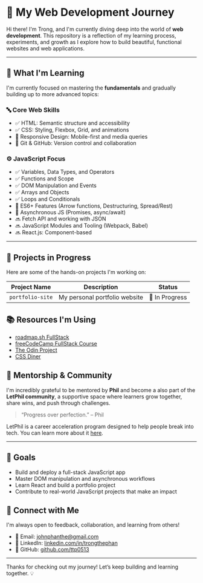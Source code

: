 # 🚀 My Web Development Journey

Hi there! I'm Trong, and I'm currently diving deep into the world of **web development**. This repository is a reflection of my learning process, experiments, and growth as I explore how to build beautiful, functional websites and web applications.

---

## 🧠 What I'm Learning

I'm currently focused on mastering the **fundamentals** and gradually building up to more advanced topics:

### 🔤 Core Web Skills
- ✅ HTML: Semantic structure and accessibility
- ✅ CSS: Styling, Flexbox, Grid, and animations
- 🔄 Responsive Design: Mobile-first and media queries
- 🔄 Git & GitHub: Version control and collaboration

### ⚙️ JavaScript Focus
- ✅ Variables, Data Types, and Operators
- ✅ Functions and Scope
- ✅ DOM Manipulation and Events
- ✅ Arrays and Objects
- ✅ Loops and Conditionals
- 🔄 ES6+ Features (Arrow functions, Destructuring, Spread/Rest)
- 🔄 Asynchronous JS (Promises, async/await)
- 🔜 Fetch API and working with JSON
- 🔜 JavaScript Modules and Tooling (Webpack, Babel)
- 🔜 React.js: Component-based 

---

## 📁 Projects in Progress

Here are some of the hands-on projects I'm working on:

| Project Name       | Description                          | Status     |
|--------------------|--------------------------------------|------------|
| `portfolio-site`   | My personal portfolio website        | 🚧 In Progress |

## 📚 Resources I'm Using
- [roadmap.sh FullStack](https://roadmap.sh/full-stack)
- [freeCodeCamp FullStack Course](https://www.freecodecamp.org/)
- [The Odin Project](https://www.theodinproject.com/)
- [CSS Diner](https://flukeout.github.io/)

## 🧭 Mentorship & Community

I'm incredibly grateful to be mentored by **Phil** and become a also part of the **LetPhil community**, a supportive space where learners grow together, share wins, and push through challenges.

> “Progress over perfection.” – Phil

LetPhil is a career acceleration program designed to help people break into tech. You can learn more about it [here](https://letphil.com/).

---
## 🎯 Goals

- Build and deploy a full-stack JavaScript app
- Master DOM manipulation and asynchronous workflows
- Learn React and build a portfolio project
- Contribute to real-world JavaScript projects that make an impact

## 🤝 Connect with Me

I'm always open to feedback, collaboration, and learning from others!

- 📧 Email: johnphanthe@gmail.com
- 💼 LinkedIn: [linkedin.com/in/trongthephan](http://linkedin.com/in/trongthephan)
- 🐙 GitHub: [github.com/ttp0513](https://github.com/ttp0513)

---

Thanks for checking out my journey! Let’s keep building and learning together. 💡

